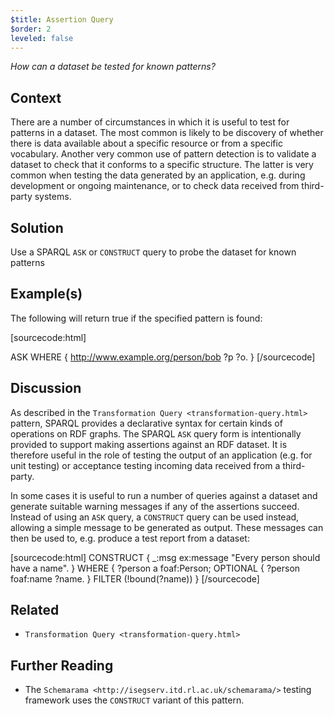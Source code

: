 ```yaml
---
$title: Assertion Query
$order: 2
leveled: false
---
```


*How can a dataset be tested for known patterns?*

## Context

There are a number of circumstances in which it is useful to test for patterns in a dataset. The most common is likely to be discovery of whether there is data available about a specific resource or from a specific vocabulary. Another very common use of pattern detection is to validate a dataset to check that it conforms to a specific structure. The latter is very common when testing the data generated by an application, e.g. during development or ongoing maintenance, or to check data received from third-party systems.

## Solution

Use a SPARQL ``ASK`` or ``CONSTRUCT`` query to probe the dataset for known patterns

## Example(s)

The following will return true if the specified pattern is found:

[sourcecode:html]
   <!-- Is there any data about a specific resource? -->
   ASK WHERE {
    <http://www.example.org/person/bob> ?p ?o.
   }
[/sourcecode]

## Discussion

As described in the `Transformation Query <transformation-query.html>` pattern, SPARQL provides a declarative syntax for certain kinds of operations on RDF graphs. The SPARQL ``ASK`` query form is intentionally provided to support making assertions against an RDF dataset. It is therefore useful in the role of testing the output of an application (e.g. for unit testing) or acceptance testing incoming data received from a third-party.

In some cases it is useful to run a number of queries against a dataset and generate suitable warning messages if any of the assertions succeed. Instead of using an ``ASK`` query, a ``CONSTRUCT`` query can be used instead, allowing a simple message to be generated as output. These messages can then be used to, e.g. produce a test report from a dataset:

[sourcecode:html]
   CONSTRUCT {
    _:msg ex:message "Every person should have a name".
   } 
   WHERE {
    ?person a foaf:Person;
    OPTIONAL {
      ?person foaf:name ?name.
      }
    FILTER (!bound(?name)) 
   }
[/sourcecode]

## Related

- `Transformation Query <transformation-query.html>`

## Further Reading

- The `Schemarama <http://isegserv.itd.rl.ac.uk/schemarama/>` testing framework uses the ``CONSTRUCT`` variant of this pattern.
